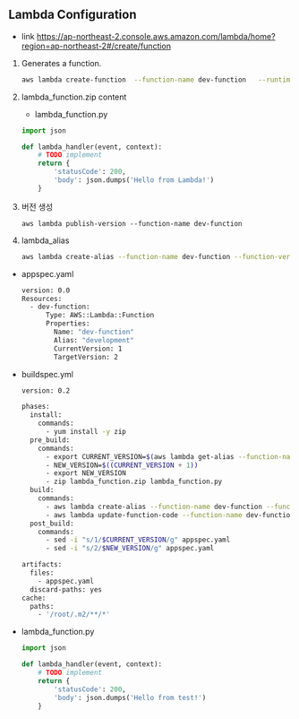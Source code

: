 ## Lambda Configuration
- link https://ap-northeast-2.console.aws.amazon.com/lambda/home?region=ap-northeast-2#/create/function

1. Generates a function.
    ```bash
    aws lambda create-function  --function-name dev-function   --runtime python3.10 --role arn:aws:iam::123456789999:role/service-role/lambda-role --zip-file fileb://lambda_function.zip --handler lambda_function.lambda_handler
    ```

2. lambda_function.zip content
   - lambda_function.py
    ```py
    import json

    def lambda_handler(event, context):
        # TODO implement
        return {
            'statusCode': 200,
            'body': json.dumps('Hello from Lambda!')
        }
    ```

3. 버전 생성
    ```cli
    aws lambda publish-version --function-name dev-function
    ```
3. lambda_alias
    ```bash
    aws lambda create-alias --function-name dev-function --function-version 1 --name development
    ```

- appspec.yaml
    ```bash
    version: 0.0
    Resources:
      - dev-function:
          Type: AWS::Lambda::Function
          Properties:
            Name: "dev-function"
            Alias: "development"
            CurrentVersion: 1
            TargetVersion: 2
    ```


- buildspec.yml

    ```bash
    version: 0.2

    phases:
      install:
        commands:
          - yum install -y zip
      pre_build:
        commands:
          - export CURRENT_VERSION=$(aws lambda get-alias --function-name dev-function --name development --query 'FunctionVersion' --output text)
          - NEW_VERSION=$((CURRENT_VERSION + 1))
          - export NEW_VERSION
          - zip lambda_function.zip lambda_function.py
      build:
        commands:
          - aws lambda create-alias --function-name dev-function --function-version $NEW_VERSION --name development
          - aws lambda update-function-code --function-name dev-function --zip-file fileb://lambda_function.zip
      post_build:
        commands:
          - sed -i "s/1/$CURRENT_VERSION/g" appspec.yaml
          - sed -i "s/2/$NEW_VERSION/g" appspec.yaml

    artifacts:
      files:
        - appspec.yaml
      discard-paths: yes
    cache:
      paths:
        - '/root/.m2/**/*'
    ```
- lambda_function.py
    ```py
    import json
    
    def lambda_handler(event, context):
        # TODO implement
        return {
            'statusCode': 200,
            'body': json.dumps('Hello from test!')
        }
    ```